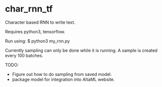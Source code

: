 # char_rnn_tf
Character based RNN to write text.

Requires python3, tensorflow.

Run using:
$ python3 my_rnn.py

Currently sampling can only be done while it is running.
A sample is created every 100 batches.

TODO:
 - Figure out how to do sampling from saved model.
 - package model for integration into AltaML website.
 
